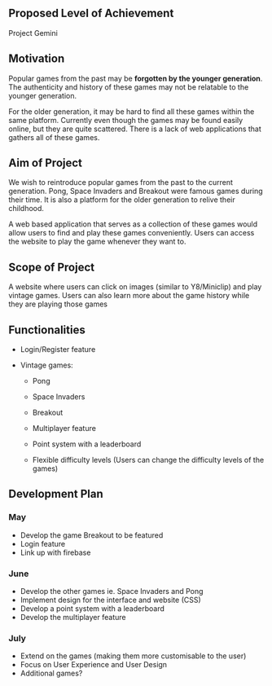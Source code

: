 ## Proposed Level of Achievement
Project Gemini

## Motivation
Popular games from the past may be **forgotten by the younger generation**. The authenticity and history of these games may not be relatable to the younger generation.

For the older generation, it may be hard to find all these games within the same platform. Currently even though the games may be found easily online, but they are quite scattered. There is a lack of web applications that gathers all of these games.

## Aim of Project
We wish to reintroduce popular games from the past to the current generation. Pong, Space Invaders and Breakout were famous games during their time. It is also a platform for the older generation to relive their childhood.

A web based application that serves as a collection of these games would allow users to find and play these games conveniently. Users can access the website to play the game whenever they want to.

## Scope of Project

A website where users can click on images (similar to Y8/Miniclip) and play vintage games. Users can also learn more about the game history while they are playing those games



## Functionalities

* Login/Register feature  

* Vintage games:

     + Pong

     + Space Invaders

     * Breakout

     * Multiplayer feature
     * Point system with a leaderboard
     * Flexible difficulty levels (Users can change the difficulty levels of the games)



## Development Plan

### May

* Develop the game Breakout to be featured
* Login feature
* Link up with firebase

### June

* Develop the other games ie. Space Invaders and Pong
* Implement design for the interface and website (CSS)
* Develop a point system with a leaderboard
* Develop the multiplayer feature

### July

* Extend on the games (making them more customisable to the user)
* Focus on User Experience and User Design
* Additional games?